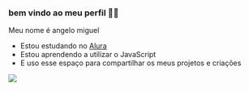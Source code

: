### bem vindo ao meu perfil 🤑💸

Meu nome é angelo miguel
- Estou estudando no [Alura](https://www.alura.com.br)
- Estou aprendendo a utilizar o JavaScript
- E uso esse espaço para compartilhar os meus projetos e criações


![](https://media1.tenor.com/m/x2gUqm2XPUQAAAAC/dancing-dog.gif
)
